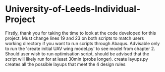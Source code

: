# University-of-Leeds-Individual-Project
Firstly, thank you for taking the time to look at the code developed for this project.
Must change lines 19 and 23 on both scripts to match users working directory if you want to run scripts through Abaqus.
Advisable only to run the 'create initial UAV wing model.py' to see model from chapter 2.
Should user wish to run optimisation script, should be advised that the script will likely run for at least 30min (probs longer).
create layups.py creates all the possible layups that meet the 4 design rules

